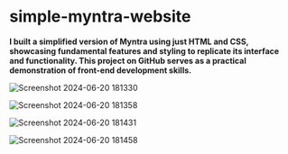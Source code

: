 # simple-myntra-website


**I built a simplified version of Myntra using just HTML and CSS, showcasing fundamental features and styling to replicate its interface and functionality. 
This project on GitHub serves as a practical demonstration of front-end development skills.**




![Screenshot 2024-06-20 181330](https://github.com/AdityaKumar06/simple-myntra-website/assets/132258134/ba4b3039-74f3-4c11-b619-e180b3a88df1)

![Screenshot 2024-06-20 181358](https://github.com/AdityaKumar06/simple-myntra-website/assets/132258134/fabe00e0-9436-4512-a837-d1b7f0a3bb3c)

![Screenshot 2024-06-20 181431](https://github.com/AdityaKumar06/simple-myntra-website/assets/132258134/34cb512d-7193-46d7-98c3-6e5cb320cf36)

![Screenshot 2024-06-20 181458](https://github.com/AdityaKumar06/simple-myntra-website/assets/132258134/9c08b8e6-075d-489f-8dc6-8435fa883527)
